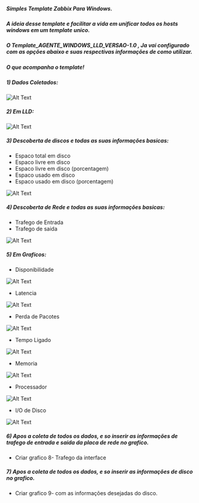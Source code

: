 
##### Simples Template Zabbix Para Windows.

##### A ideia desse template e facilitar a vida em unificar todos os hosts windows em um template unico.

##### O Template_AGENTE_WINDOWS_LLD_VERSAO-1.0 , Ja vai configurado com as opções abaixo e suas respectivas informações de como utilizar.


##### O que acompanha o template!


##### 1) Dados Coletados:

![Alt Text](https://github.com/magnopeem/Templates_zabbix_3.2/blob/master/src/img/windows_lld_01.PNG)

##### 2) Em LLD:

![Alt Text](https://github.com/magnopeem/Templates_zabbix_3.2/blob/master/src/img/windows_lld_02.PNG)


##### 3) Descoberta de discos e todas as suas informações basicas:

* Espaco total em disco 
* Espaco livre em disco 
* Espaco livre em disco (porcentagem)
* Espaco usado em disco
* Espaco usado em disco (porcentagem)

![Alt Text](https://github.com/magnopeem/Templates_zabbix_3.2/blob/master/src/img/windows_lld_03.PNG)


##### 4) Descoberta de Rede e todas as suas informações basicas:

* Trafego de Entrada
* Trafego de saida

![Alt Text](https://github.com/magnopeem/Templates_zabbix_3.2/blob/master/src/img/windows_lld_04.PNG)


##### 5) Em Graficos:

* Disponibilidade

![Alt Text](https://github.com/magnopeem/Templates_zabbix_3.2/blob/master/src/img/windows_lld_05.PNG)


* Latencia

![Alt Text](https://github.com/magnopeem/Templates_zabbix_3.2/blob/master/src/img/windows_lld_06.PNG)

* Perda de Pacotes

![Alt Text](https://github.com/magnopeem/Templates_zabbix_3.2/blob/master/src/img/windows_lld_07.PNG)

* Tempo Ligado

![Alt Text](https://github.com/magnopeem/Templates_zabbix_3.2/blob/master/src/img/windows_lld_08.PNG)

* Memoria

![Alt Text](https://github.com/magnopeem/Templates_zabbix_3.2/blob/master/src/img/windows_lld_09.PNG)

* Processador

![Alt Text](https://github.com/magnopeem/Templates_zabbix_3.2/blob/master/src/img/windows_lld_10.PNG)

* I/O de Disco

![Alt Text](https://github.com/magnopeem/Templates_zabbix_3.2/blob/master/src/img/windows_lld_11.PNG)

##### 6) Apos a coleta de todos os dados, e so inserir as informações de trafego de entrada e saida da placa de rede no grafico.

* Criar grafico 8- Trafego da interface

##### 7) Apos a coleta de todos os dados, e so inserir as informações de disco no grafico.

* Criar grafico 9- com as informações desejadas do disco.
